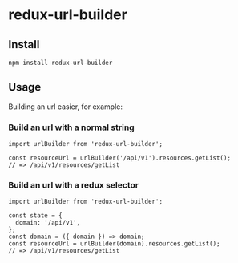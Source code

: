 # redux-url-builder

## Install
```
npm install redux-url-builder
```

## Usage

Building an url easier, for example:

### Build an url with a normal string
```
import urlBuilder from 'redux-url-builder';

const resourceUrl = urlBuilder('/api/v1').resources.getList();
// => /api/v1/resources/getList
```

### Build an url with a redux selector
```
import urlBuilder from 'redux-url-builder';

const state = {
  domain: '/api/v1',
};
const domain = ({ domain }) => domain;
const resourceUrl = urlBuilder(domain).resources.getList();
// => /api/v1/resources/getList
```

